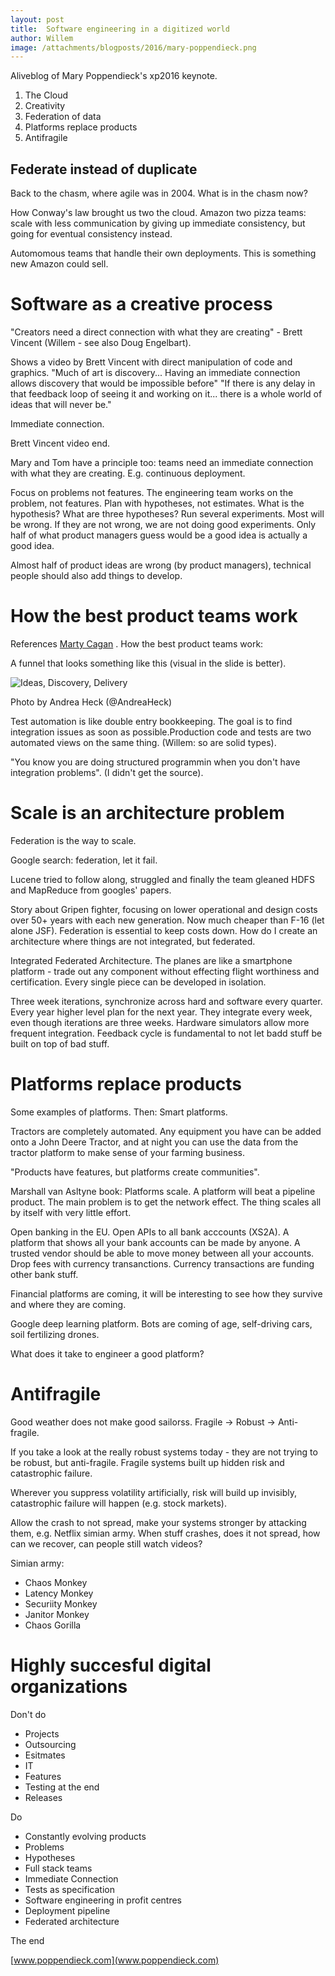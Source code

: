 ```yaml
---
layout: post
title:  Software engineering in a digitized world
author: Willem
image: /attachments/blogposts/2016/mary-poppendieck.png
---
```


Aliveblog of Mary Poppendieck's xp2016 keynote.


1. The Cloud
2. Creativity
3. Federation of data
4. Platforms replace products
5. Antifragile

## Federate instead of duplicate

Back to the chasm, where agile was in 2004. What is in the chasm now?

How Conway's law brought us two the cloud. Amazon two pizza teams: scale with less communication by giving up immediate consistency, but going for eventual consistency instead.

Automomous teams that handle their own deployments. This is something new Amazon could sell.

# Software as a creative process

"Creators need a direct connection with what they are creating" - Brett Vincent (Willem - see also Doug Engelbart).

Shows a video by Brett Vincent with direct manipulation of code and graphics. "Much of art is discovery... Having an immediate connection allows discovery that would be impossible before" "If there is any delay in that feedback loop of seeing it and working on it... there is a whole world of ideas that will never be."

Immediate connection.

Brett Vincent video end.

Mary and Tom have a principle too: teams need an immediate connection with what they are creating. E.g. continuous deployment.

Focus on problems not features. The engineering team works on the problem, not features. Plan with hypotheses, not estimates. What is the hypothesis? What are three hypotheses? Run several experiments. Most will be wrong. If they are not wrong, we are not doing good experiments. Only half of what product managers guess would be a good idea is actually a good idea.

Almost half of product ideas are wrong (by product managers), technical people should also add things to develop.

# How the best product teams work

References [Marty Cagan](http://www.svpg.com/developer-powered-innovation) . How the best product teams work:

A funnel that looks something like this (visual in the slide is better).

![Ideas, Discovery, Delivery](https://pbs.twimg.com/media/CjXqlqAUgAAa_Op.jpg)

Photo by Andrea Heck (@AndreaHeck)

Test automation is like double entry bookkeeping. The goal is to find integration issues as soon as possible.Production code and tests are two automated views on the same thing. (Willem: so are solid types).

"You know you are doing structured programmin when you don't have integration problems". (I didn't get the source).

# Scale is an architecture problem

Federation is the way to scale.

Google search: federation, let it fail.

Lucene tried to follow along, struggled and finally the team gleaned HDFS and MapReduce from googles' papers.

Story about Gripen fighter, focusing on lower operational and design costs over 50+ years with each new generation. Now much cheaper than F-16 (let alone JSF). Federation is essential to keep costs down. How do I create an architecture where things are not integrated, but federated.

Integrated Federated Architecture. The planes are like a smartphone platform - trade out any component without effecting flight worthiness and certification. Every single piece can be developed in isolation.

Three week iterations, synchronize across hard and software every quarter. Every year higher level plan for the next year. They integrate every week, even though iterations are three weeks. Hardware simulators allow more frequent integration. Feedback cycle is fundamental to not let badd stuff be built on top of bad stuff.

# Platforms replace products

Some examples of platforms. Then: Smart platforms.

Tractors are completely automated. Any equipment you have can be added onto a John Deere Tractor, and at night you can use the data from the tractor platform to make sense of your farming business.

"Products have features, but platforms create communities".

Marshall van Asltyne book: Platforms scale. A platform will beat a pipeline product. The main problem is to get the network effect. The thing scales all by itself with very little effort.

Open banking in the EU. Open APIs to all bank acccounts (XS2A). A platform that shows all your bank accounts can be made by anyone. A trusted vendor should be able to move money between all your accounts. Drop fees with currency transanctions. Currency transactions are funding other bank stuff.

Financial platforms are coming, it will be interesting to see how they survive and where they are coming.

Google deep learning platform. Bots are coming of age, self-driving cars, soil fertilizing drones.

What does it take to engineer a good platform?

# Antifragile

Good weather does not make good sailorss. Fragile -> Robust -> Anti-fragile.

If you take a look at the really robust systems today - they are not trying to be robust, but anti-fragile. Fragile systems built up hidden risk and catastrophic failure.

Wherever you suppress volatility artificially, risk will build up invisibly, catastrophic failure will happen (e.g. stock markets).

Allow the crash to not spread, make your systems stronger by attacking them, e.g. Netflix simian army. When stuff crashes, does it not spread, how can we recover, can people still watch videos?

Simian army:

* Chaos Monkey
* Latency Monkey
* Securiity Monkey
* Janitor Monkey
* Chaos Gorilla

# Highly succesful digital organizations

Don't do

* Projects
* Outsourcing
* Esitmates
* IT
* Features
* Testing at the end
* Releases

Do

* Constantly evolving products
* Problems
* Hypotheses
* Full stack teams
* Immediate Connection
* Tests as specification
* Software engineering in profit centres
* Deployment pipeline
* Federated architecture

The end

[www.poppendieck.com](www.poppendieck.com)

